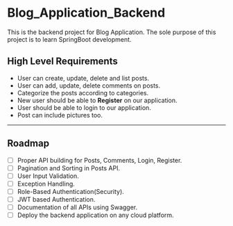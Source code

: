 # Blog_Application_Backend
This is the backend project for Blog Application. The sole purpose of this project is to learn SpringBoot development. 
## High Level Requirements
- User can create, update, delete and list posts.
- User can add, update, delete comments on posts.
- Categorize the posts according to categories.
- New user should be able to **Register** on our application.
- User should be able to login to our application.
- Post can include pictures too.
---
## Roadmap
- [ ] Proper API building for Posts, Comments, Login, Register.
- [ ] Pagination and Sorting in Posts API.
- [ ] User Input Validation.
- [ ] Exception Handling.
- [ ] Role-Based Authentication(Security).
- [ ] JWT based Authentication.
- [ ] Documentation of all APIs using Swagger.
- [ ] Deploy the backend application on any cloud platform.